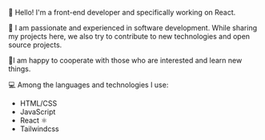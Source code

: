 👋 Hello! I'm a front-end developer and specifically working on React. 

🚀 I am passionate and experienced in software development. While sharing my projects here, we also try to contribute to new technologies and open source projects. 

🌱I am happy to cooperate with those who are interested and learn new things.


💻 Among the languages and technologies I use:

* HTML/CSS
* JavaScript
* React ⚛️
* Tailwindcss 
